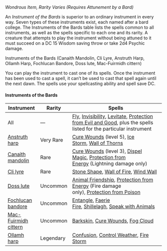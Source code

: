 _Wondrous Item, Rarity Varies (Requires Attunement by a Bard)_

An _Instrument of the Bards_ is superior to an ordinary instrument in every way. Seven types of these instruments exist, each named after a bard college. The Instruments of the Bards table lists the spells common to all instruments, as well as the spells specific to each one and its rarity. A creature that attempts to play the instrument without being attuned to it must succeed on a DC 15 Wisdom saving throw or take 2d4 Psychic damage.

Instruments of the Bards (Canaith Mandolin, Cli Lyre, Anstruth Harp,  
Ollamh Harp, Fochlucan Bandore, Doss lute, Mac-Fuirmidh cittern)

You can play the instrument to cast one of its spells. Once the instrument has been used to cast a spell, it can’t be used to cast that spell again until the next dawn. The spells use your spellcasting ability and spell save DC.

#### [](https://www.dndbeyond.com/sources/dnd/dmg-2024/magic-items-a-z#InstrumentsoftheBards)Instruments of the Bards
|Instrument|Rarity|Spells|
|---|---|---|
|All|—|[Fly](https://www.dndbeyond.com/spells/2618909-fly), [Invisibility](https://www.dndbeyond.com/spells/2619116-invisibility), [Levitate](https://www.dndbeyond.com/spells/2618994-levitate), [Protection from Evil and Good](https://www.dndbeyond.com/spells/2618912-protection-from-evil-and-good), plus the spells listed for the particular instrument|
|[Anstruth harp](https://www.dndbeyond.com/magic-items/9228346-anstruth-harp)|Very Rare|[Cure Wounds](https://www.dndbeyond.com/spells/2619079-cure-wounds) (level 5), [Ice Storm](https://www.dndbeyond.com/spells/2619178-ice-storm), [Wall of Thorns](https://www.dndbeyond.com/spells/2619202-wall-of-thorns)|
|[Canaith mandolin](https://www.dndbeyond.com/magic-items/9228373-canaith-mandolin)|Rare|[Cure Wounds](https://www.dndbeyond.com/spells/2619079-cure-wounds) (level 3), [Dispel Magic](https://www.dndbeyond.com/spells/2619103-dispel-magic), [Protection from Energy](https://www.dndbeyond.com/spells/2618908-protection-from-energy) (Lightning damage only)|
|[Cli lyre](https://www.dndbeyond.com/magic-items/9228406-cli-lyre)|Rare|[Stone Shape](https://www.dndbeyond.com/spells/2619092-stone-shape), [Wall of Fire](https://www.dndbeyond.com/spells/2619107-wall-of-fire), [Wind Wall](https://www.dndbeyond.com/spells/2619212-wind-wall)|
|[Doss lute](https://www.dndbeyond.com/magic-items/9228466-doss-lute)|Uncommon|[Animal Friendship](https://www.dndbeyond.com/spells/2618847-animal-friendship), [Protection from Energy](https://www.dndbeyond.com/spells/2618908-protection-from-energy) (Fire damage only), [Protection from Poison](https://www.dndbeyond.com/spells/2618915-protection-from-poison)|
|[Fochlucan bandore](https://www.dndbeyond.com/magic-items/9228648-fochlucan-bandore)|Uncommon|[Entangle](https://www.dndbeyond.com/spells/2619186-entangle), [Faerie Fire](https://www.dndbeyond.com/spells/2618858-faerie-fire), [Shillelagh](https://www.dndbeyond.com/spells/2618984-shillelagh), [Speak with Animals](https://www.dndbeyond.com/spells/2619059-speak-with-animals)|
|[Mac-Fuirmidh cittern](https://www.dndbeyond.com/magic-items/9228834-mac-fuirmidh-cittern)|Uncommon|[Barkskin](https://www.dndbeyond.com/spells/2618907-barkskin), [Cure Wounds](https://www.dndbeyond.com/spells/2619079-cure-wounds), [Fog Cloud](https://www.dndbeyond.com/spells/2618910-fog-cloud)|
|[Ollamh harp](https://www.dndbeyond.com/magic-items/9228910-ollamh-harp)|Legendary|[Confusion](https://www.dndbeyond.com/spells/2619043-confusion), [Control Weather](https://www.dndbeyond.com/spells/2619054-control-weather), [Fire Storm](https://www.dndbeyond.com/spells/2618896-fire-storm)|